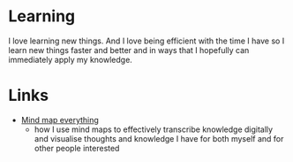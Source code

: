 
# Learning

I love learning new things. And I love being efficient with the time I have so I learn new things faster and better and in ways that I hopefully can immediately apply my knowledge.

# Links

- [Mind map everything][1]
	- how I use mind maps to effectively transcribe knowledge digitally and visualise thoughts and knowledge I have for both myself and for other people interested

[1]:	https://medium.com/@NikitaVoloboev/mind-map-everything-d27670f70739